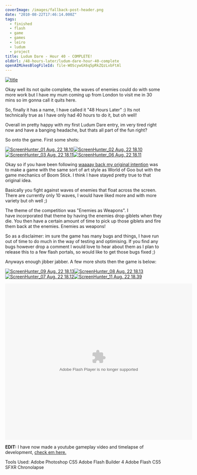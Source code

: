 ```yaml
---
coverImage: /images/fallback-post-header.png
date: "2010-08-22T17:46:14.000Z"
tags:
  - finished
  - flash
  - game
  - games
  - leiro
  - ludum
  - project
title: Ludum Dare - Hour 40 - COMPLETE!
oldUrl: /48-hours-later/ludum-dare-hour-40-complete
openAIMikesBlogFileId: file-WOScywGX6q5pRkZQzLvbFtAl
---
```


[![](https://www.mikecann.blog/wp-content/uploads/2010/08/title.png "title")](https://www.mikecann.blog/wp-content/uploads/2010/08/title.png)

Okay well its not quite complete, the waves of enemies could do with some more work but I have my mum coming up from London to visit me in 30 mins so im gonna call it quits here.

<!-- more -->

So, finally it has a name, I have called it "48 Hours Later" :) Its not technically true as I have only had 40 hours to do it, but oh well!

Overall im pretty happy with my first Ludum Dare entry, im very tired right now and have a banging headache, but thats all part of the fun right?

So onto the game. First some shots:

[![](https://www.mikecann.blog/wp-content/uploads/2010/08/ScreenHunter_01-Aug.-22-18.101-300x270.jpg "ScreenHunter_01 Aug. 22 18.10")](https://www.mikecann.blog/wp-content/uploads/2010/08/ScreenHunter_01-Aug.-22-18.101.jpg)[![](https://www.mikecann.blog/wp-content/uploads/2010/08/ScreenHunter_02-Aug.-22-18.10-300x269.jpg "ScreenHunter_02 Aug. 22 18.10")
](https://www.mikecann.blog/wp-content/uploads/2010/08/ScreenHunter_02-Aug.-22-18.10.jpg)[![](https://www.mikecann.blog/wp-content/uploads/2010/08/ScreenHunter_03-Aug.-22-18.111-300x273.jpg "ScreenHunter_03 Aug. 22 18.11")](https://www.mikecann.blog/wp-content/uploads/2010/08/ScreenHunter_03-Aug.-22-18.111.jpg)[![](https://www.mikecann.blog/wp-content/uploads/2010/08/ScreenHunter_06-Aug.-22-18.111-300x271.jpg "ScreenHunter_06 Aug. 22 18.11")](https://www.mikecann.blog/wp-content/uploads/2010/08/ScreenHunter_06-Aug.-22-18.111.jpg)

Okay so if you have been following [waaaay back my original intention](/posts/ludum-dare-hour-1/) was to make a game with the same sort of art style as World of Goo but with the game mechanics of Boom Stick. I think I have stayed pretty true to that original idea.

Basically you fight against waves of enemies that float across the screen. There are currently only 10 waves, I would have liked more and with more variety but oh well ;)

The theme of the competition was "Enemies as Weapons". I have incorporated that theme by having the enemies drop giblets when they die. You then have a certain amount of time to pick up those giblets and fire them back at the enemies. Enemies as weapons!

So as a disclaimer: im sure the game has many bugs and things, I have run out of time to do much in the way of testing and optimising. If you find any bugs however drop a comment I would love to hear about them as I plan to release this to a few flash portals, so would like to get those bugs fixed ;)

Anyways enough jibber jabber. A few more shots then the game is below:

[![](https://www.mikecann.blog/wp-content/uploads/2010/08/ScreenHunter_09-Aug.-22-18.13-300x211.jpg "ScreenHunter_09 Aug. 22 18.13")](https://www.mikecann.blog/wp-content/uploads/2010/08/ScreenHunter_09-Aug.-22-18.13.jpg)[![](https://www.mikecann.blog/wp-content/uploads/2010/08/ScreenHunter_08-Aug.-22-18.13-300x296.jpg "ScreenHunter_08 Aug. 22 18.13")
](https://www.mikecann.blog/wp-content/uploads/2010/08/ScreenHunter_08-Aug.-22-18.13.jpg)[![](https://www.mikecann.blog/wp-content/uploads/2010/08/ScreenHunter_07-Aug.-22-18.12-300x266.jpg "ScreenHunter_07 Aug. 22 18.12")](https://www.mikecann.blog/wp-content/uploads/2010/08/ScreenHunter_07-Aug.-22-18.12.jpg)[![](https://www.mikecann.blog/wp-content/uploads/2010/08/ScreenHunter_11-Aug.-22-18.39-300x244.jpg "ScreenHunter_11 Aug. 22 18.39")](https://www.mikecann.blog/wp-content/uploads/2010/08/ScreenHunter_11-Aug.-22-18.39.jpg)

<a name="thegame"></a>

<object style="width: 600px; height: 500px;" classid="clsid:d27cdb6e-ae6d-11cf-96b8-444553540000" width="600" height="500" codebase="https://download.macromedia.com/pub/shockwave/cabs/flash/swflash.cab#version=6,0,40,0"><param name="src" value="https://www.mikecann.blog/DumpingGround/ld/18/05/LudumDare18.swf" /><embed style="width: 600px; height: 500px;" type="application/x-shockwave-flash" width="600" height="500" src="https://www.mikecann.blog/DumpingGround/ld/18/05/LudumDare18.swf"></embed></object>

**EDIT:** I have now made a youtube gameplay video and timelapse of development, [check em here.](/posts/?p=1291)

Tools Used:
Adobe Photoshop CS5
Adobe Flash Builder 4
Adobe Flash CS5
SFXR
Chronolapse
